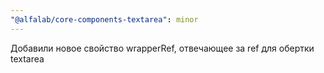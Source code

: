 ```yaml
---
"@alfalab/core-components-textarea": minor
---
```


Добавили новое свойство wrapperRef, отвечающее за ref для обертки textarea
